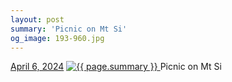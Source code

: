 ```yaml
---
layout: post
summary: 'Picnic on Mt Si'
og_image: 193-960.jpg
---
```


<p>
  <time>
    <a href="/193">April 6, 2024</a>
  </time>
  <a href="/193">
    <img src="{{ site.assets_url }}/193-480.jpg" srcset="{{ site.assets_url }}/193-240.jpg 240w, {{ site.assets_url }}/193-480.jpg 480w, {{ site.assets_url }}/193-720.jpg 720w, {{ site.assets_url }}/193-960.jpg 960w" sizes="(min-width: 700px) 50vw, calc(100vw - 2rem)" alt="{{ page.summary }}" />
  </a>
  <span>Picnic on Mt Si</span>
</p>
